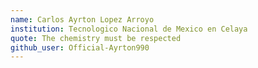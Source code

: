 ```yaml
---
name: Carlos Ayrton Lopez Arroyo
institution: Tecnologico Nacional de Mexico en Celaya
quote: The chemistry must be respected
github_user: Official-Ayrton990
---
```


